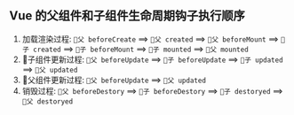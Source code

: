 ## Vue 的父组件和子组件生命周期钩子执行顺序
1. 加载渲染过程: `🤴父 beforeCreate` ==> `🤴父 created` ==> `🤴父 beforeMount` ==> `🧑子 created` ==> `🧑子 beforeMount` ==> `🧑子 mounted` ==> `🤴父 mounted`
2. 🧑子组件更新过程: `🤴父 beforeUpdate` ==> `🧑子 beforeUpdate` ==> `🧑子 updated` ==> `🤴父 updated`
3. 🤴父组件更新过程: `🤴父 beforeUpdate` ==> `🤴父 updated`
4. 销毁过程: `🤴父 beforeDestory` ==> `🧑子 beforeDestory` ==> `🧑子 destoryed` ==> `🤴父 destoryed`